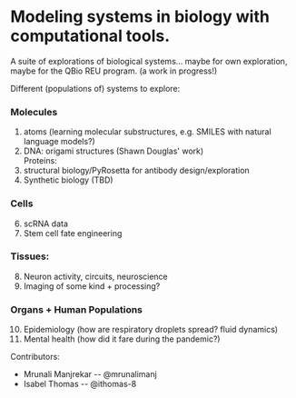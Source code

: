 # Modeling systems in biology with computational tools.

A suite of explorations of biological systems... maybe for own exploration, maybe for the QBio REU program. (a work in progress!)

Different (populations of) systems to explore:
### Molecules
  1. atoms (learning molecular substructures, e.g. SMILES with natural language models?)
  2. DNA: origami structures (Shawn Douglas' work)  
  Proteins:
  3. structural biology/PyRosetta for antibody design/exploration
  5. Synthetic biology (TBD)
### Cells
  6. scRNA data
  7. Stem cell fate engineering
### Tissues:
  8. Neuron activity, circuits, neuroscience
  9. Imaging of some kind + processing?
### Organs + Human Populations
  10. Epidemiology (how are respiratory droplets spread? fluid dynamics)
  11. Mental health (how did it fare during the pandemic?)

Contributors:
* Mrunali Manjrekar -- @mrunalimanj
* Isabel Thomas -- @ithomas-8
